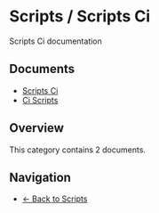 # Scripts / Scripts Ci

Scripts Ci documentation

## Documents

- [Scripts Ci](./README.md)
- [Ci Scripts](./scripts-ci.md)

## Overview

This category contains 2 documents.

## Navigation

- [← Back to Scripts](../)
